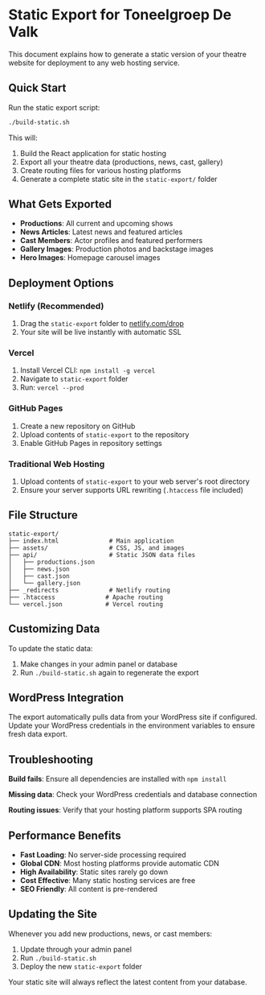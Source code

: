 # Static Export for Toneelgroep De Valk

This document explains how to generate a static version of your theatre website for deployment to any web hosting service.

## Quick Start

Run the static export script:

```bash
./build-static.sh
```

This will:
1. Build the React application for static hosting
2. Export all your theatre data (productions, news, cast, gallery)
3. Create routing files for various hosting platforms
4. Generate a complete static site in the `static-export/` folder

## What Gets Exported

- **Productions**: All current and upcoming shows
- **News Articles**: Latest news and featured articles
- **Cast Members**: Actor profiles and featured performers
- **Gallery Images**: Production photos and backstage images
- **Hero Images**: Homepage carousel images

## Deployment Options

### Netlify (Recommended)
1. Drag the `static-export` folder to [netlify.com/drop](https://netlify.com/drop)
2. Your site will be live instantly with automatic SSL

### Vercel
1. Install Vercel CLI: `npm install -g vercel`
2. Navigate to `static-export` folder
3. Run: `vercel --prod`

### GitHub Pages
1. Create a new repository on GitHub
2. Upload contents of `static-export` to the repository
3. Enable GitHub Pages in repository settings

### Traditional Web Hosting
1. Upload contents of `static-export` to your web server's root directory
2. Ensure your server supports URL rewriting (`.htaccess` file included)

## File Structure

```
static-export/
├── index.html              # Main application
├── assets/                 # CSS, JS, and images
├── api/                    # Static JSON data files
│   ├── productions.json
│   ├── news.json
│   ├── cast.json
│   └── gallery.json
├── _redirects              # Netlify routing
├── .htaccess              # Apache routing
└── vercel.json            # Vercel routing
```

## Customizing Data

To update the static data:
1. Make changes in your admin panel or database
2. Run `./build-static.sh` again to regenerate the export

## WordPress Integration

The export automatically pulls data from your WordPress site if configured. Update your WordPress credentials in the environment variables to ensure fresh data export.

## Troubleshooting

**Build fails**: Ensure all dependencies are installed with `npm install`

**Missing data**: Check your WordPress credentials and database connection

**Routing issues**: Verify that your hosting platform supports SPA routing

## Performance Benefits

- **Fast Loading**: No server-side processing required
- **Global CDN**: Most hosting platforms provide automatic CDN
- **High Availability**: Static sites rarely go down
- **Cost Effective**: Many static hosting services are free
- **SEO Friendly**: All content is pre-rendered

## Updating the Site

Whenever you add new productions, news, or cast members:
1. Update through your admin panel
2. Run `./build-static.sh`
3. Deploy the new `static-export` folder

Your static site will always reflect the latest content from your database.
